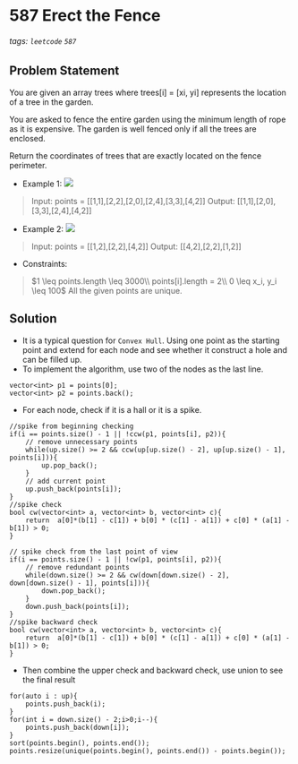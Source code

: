 # 587 Erect the Fence
###### tags: `leetcode` `587`
## Problem Statement
You are given an array trees where trees[i] = [xi, yi] represents the location of a tree in the garden.

You are asked to fence the entire garden using the minimum length of rope as it is expensive. The garden is well fenced only if all the trees are enclosed.

Return the coordinates of trees that are exactly located on the fence perimeter.

- Example 1:
![](https://i.imgur.com/nJVDMXP.png)

> Input: points = [[1,1],[2,2],[2,0],[2,4],[3,3],[4,2]]
Output: [[1,1],[2,0],[3,3],[2,4],[4,2]]
- Example 2:
![](https://i.imgur.com/g7Op1aC.png)

> Input: points = [[1,2],[2,2],[4,2]]
Output: [[4,2],[2,2],[1,2]]
 
- Constraints:

> $1 \leq points.length \leq 3000\\
points[i].length = 2\\
0 \leq x_i, y_i \leq 100$
All the given points are unique.
## Solution
- It is a typical question for ```Convex Hull```. Using one point as the starting point and extend for each node and see whether it construct a hole and can be filled up.
- To implement the algorithm, use two of the nodes as the last line.
```cpp=
vector<int> p1 = points[0];
vector<int> p2 = points.back();
```
- For each node, check if it is a hall or it is a spike. 
```cpp=
//spike from beginning checking
if(i == points.size() - 1 || !ccw(p1, points[i], p2)){
    // remove unnecessary points
    while(up.size() >= 2 && ccw(up[up.size() - 2], up[up.size() - 1], points[i])){
        up.pop_back();
    }
    // add current point
    up.push_back(points[i]);       
}
//spike check
bool cw(vector<int> a, vector<int> b, vector<int> c){
    return  a[0]*(b[1] - c[1]) + b[0] * (c[1] - a[1]) + c[0] * (a[1] - b[1]) > 0;
}
```
```cpp=
// spike check from the last point of view
if(i == points.size() - 1 || !cw(p1, points[i], p2)){
    // remove redundant points
    while(down.size() >= 2 && cw(down[down.size() - 2], down[down.size() - 1], points[i])){
        down.pop_back();
    }
    down.push_back(points[i]);
}
//spike backward check
bool cw(vector<int> a, vector<int> b, vector<int> c){
    return  a[0]*(b[1] - c[1]) + b[0] * (c[1] - a[1]) + c[0] * (a[1] - b[1]) > 0;
}
```
- Then combine the upper check and backward check, use union to see the final result
```cpp=
for(auto i : up){
    points.push_back(i);
}
for(int i = down.size() - 2;i>0;i--){
    points.push_back(down[i]);
}
sort(points.begin(), points.end());
points.resize(unique(points.begin(), points.end()) - points.begin());
```